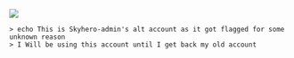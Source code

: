 <img src = "https://imgur.com/S8kYCTp.png" />

```shell
> echo This is Skyhero-admin's alt account as it got flagged for some unknown reason
> I Will be using this account until I get back my old account
```
